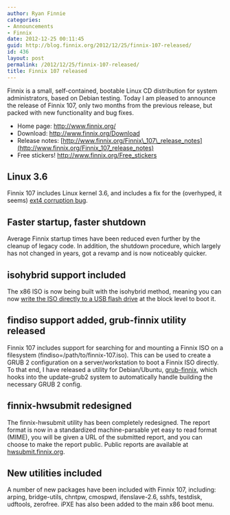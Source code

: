 ```yaml
---
author: Ryan Finnie
categories:
- Announcements
- Finnix
date: 2012-12-25 00:11:45
guid: http://blog.finnix.org/2012/12/25/finnix-107-released/
id: 436
layout: post
permalink: /2012/12/25/finnix-107-released/
title: Finnix 107 released
---
```

Finnix is a small, self-contained, bootable Linux CD distribution for system administrators, based on Debian testing. Today I am pleased to announce the release of Finnix 107, only two months from the previous release, but packed with new functionality and bug fixes.

  * Home page: <http://www.finnix.org/>
  * Download: <http://www.finnix.org/Download>
  * Release notes: [http://www.finnix.org/Finnix\_107\_release_notes](http://www.finnix.org/Finnix_107_release_notes)
  * Free stickers! <http://www.finnix.org/Free_stickers>

## Linux 3.6

Finnix 107 includes Linux kernel 3.6, and includes a fix for the (overhyped, it seems) [ext4 corruption bug](https://plus.google.com/117091380454742934025/posts/f5a1eHxUzSh).

## Faster startup, faster shutdown

Average Finnix startup times have been reduced even further by the cleanup of legacy code. In addition, the shutdown procedure, which largely has not changed in years, got a revamp and is now noticeably quicker.

## isohybrid support included

The x86 ISO is now being built with the isohybrid method, meaning you can now [write the ISO directly to a USB flash drive](http://www.finnix.org/Bootable_USB_flash_drives) at the block level to boot it.

## findiso support added, grub-finnix utility released

Finnix 107 includes support for searching for and mounting a Finnix ISO on a filesystem (findiso=/path/to/finnix-107.iso). This can be used to create a GRUB 2 configuration on a server/workstation to boot a Finnix ISO directly. To that end, I have released a utility for Debian/Ubuntu, [grub-finnix](http://www.finnix.org/Finnix_utilities), which hooks into the update-grub2 system to automatically handle building the necessary GRUB 2 config.

## finnix-hwsubmit redesigned

The finnix-hwsubmit utility has been completely redesigned. The report format is now in a standardized machine-parsable yet easy to read format (MIME), you will be given a URL of the submitted report, and you can choose to make the report public. Public reports are available at [hwsubmit.finnix.org](http://hwsubmit.finnix.org/).

## New utilities included

A number of new packages have been included with Finnix 107, including: arping, bridge-utils, chntpw, cmospwd, ifenslave-2.6, sshfs, testdisk, udftools, zerofree. iPXE has also been added to the main x86 boot menu.
